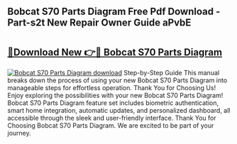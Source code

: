 ## Bobcat S70 Parts Diagram Free Pdf Download - Part-s2t New Repair Owner Guide aPvbE

# <h2><a href="http://dfh99c9.blite.top/?on=Bobcat+S70+Parts+Diagram">🔗Download New 👉🔴 Bobcat S70 Parts Diagram</a></h2>

[![Bobcat S70 Parts Diagram download](https://i.imgur.com/lujVjoI.png)](http://dfh99c9.blite.top/?on=Bobcat+S70+Parts+Diagram)
Step-by-Step Guide This manual breaks down the process of using your new Bobcat S70 Parts Diagram into manageable steps for effortless operation. Thank You for Choosing Us! Enjoy exploring the possibilities with your new Bobcat S70 Parts Diagram! Bobcat S70 Parts Diagram feature set includes biometric authentication, smart home integration, automatic updates, and personalized dashboard, all accessible through the sleek and user-friendly interface. Thank You for Choosing Bobcat S70 Parts Diagram. We are excited to be part of your journey.
